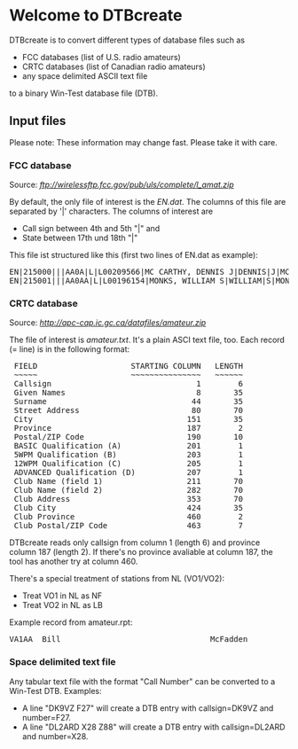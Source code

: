 # Welcome to DTBcreate
DTBcreate is to convert different types of database files such as
 - FCC databases (list of U.S. radio amateurs)
 - CRTC databases (list of Canadian radio amateurs)
 - any space delimited ASCII text file

to a binary Win-Test database file (DTB).

## Input files
Please note: These information may change fast. Please take it with care.

### FCC database
Source: _ftp://wirelessftp.fcc.gov/pub/uls/complete/l_amat.zip_

By default, the only file of interest is the _EN.dat_. The columns of this file are separated by '|' characters. The columns of interest are
 - Call sign between 4th and 5th "|" and
 - State between 17th und 18th "|"

This file ist structured like this (first two lines of EN.dat as example):
<pre>
EN|215000|||AA0A|L|L00209566|MC CARTHY, DENNIS J|DENNIS|J|MC CARTHY|||||5022 LANSDOWNE AVE|SAINT LOUIS|MO|63109|||000|0002274249|I|||
EN|215001|||AA0AA|L|L00196154|MONKS, WILLIAM S|WILLIAM|S|MONKS|||||3258 TAMU|College Station|TX|77843||c/o Gil Rosenthal, Dept of Biology|000|0002268431|I|||
</pre>

### CRTC database
Source: _http://apc-cap.ic.gc.ca/datafiles/amateur.zip_

The file of interest is _amateur.txt_. It's a plain ASCI text file, too. Each record (= line) is in the following format:
<pre>
 FIELD                    STARTING COLUMN   LENGTH
 ~~~~~                    ~~~~~~~~~~~~~~~   ~~~~~~
 Callsign                               1        6
 Given Names                            8       35
 Surname                               44       35
 Street Address                        80       70
 City                                 151       35
 Province                             187        2
 Postal/ZIP Code                      190       10
 BASIC Qualification (A)              201        1
 5WPM Qualification (B)               203        1
 12WPM Qualification (C)              205        1
 ADVANCED Qualification (D)           207        1
 Club Name (field 1)                  211       70
 Club Name (field 2)                  282       70
 Club Address                         353       70
 Club City                            424       35
 Club Province                        460        2
 Club Postal/ZIP Code                 463        7
</pre>
DTBcreate reads only callsign from column 1 (length 6) and province column 187 (length 2). If there's no province avaliable at column 187, the tool has another try at column 460.

There's a special treatment of stations from NL (VO1/VO2):
 - Treat VO1 in NL as NF
 - Treat VO2 in NL as LB

Example record from amateur.rpt:
<pre>
VA1AA  Bill                                McFadden                            188 MILLWOOD DRIVE                                                     LOWER SACKVILLE                     NS B4E 2X8    A B   D
</pre>
### Space delimited text file
Any tabular text file with the format "Call Number" can be converted to a Win-Test DTB.
Examples:
 - A line "DK9VZ F27" will create a DTB entry with callsign=DK9VZ and number=F27.
 - A line "DL2ARD X28 Z88" will create a DTB entry with callsign=DL2ARD and number=X28.
